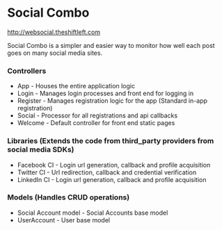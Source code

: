 
# Social Combo

http://websocial.theshiftleft.com

Social Combo is a simpler and easier way to monitor how well each post goes on many social media sites.

### Controllers
- App - Houses the entire application logic
- Login - Manages login processes and front end for logging in
- Register - Manages registration logic for the app (Standard in-app registration)
- Social - Processor for all registrations and api callbacks
- Welcome - Default controller for front end static pages

### Libraries (Extends the code from third_party providers from social media SDKs)
- Facebook CI -  Login url generation, callback and profile acquisition
- Twitter CI - Url redirection, callback and credential verification
- LinkedIn CI  - Login url generation, callback and profile acquisition

### Models (Handles CRUD operations)
- Social Account model - Social Accounts base model
- UserAccount - User base model